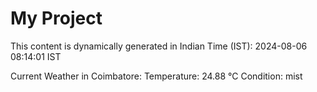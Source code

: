 # My Project

This content is dynamically generated in Indian Time (IST): 2024-08-06 08:14:01 IST


Current Weather in Coimbatore:
Temperature: 24.88 °C
Condition: mist
